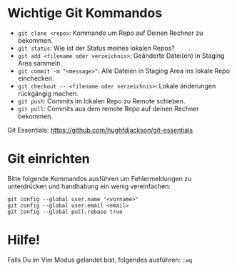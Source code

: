 # Wichtige Git Kommandos

* `git clone <repo>`: Kommando um Repo auf Deinen Rechner zu bekommen.
* `git status`: Wie ist der Status meines lokalen Repos?
* `git add <filename oder verzeichnis>`: Geänderte Datei(en) in Staging Area sammeln.
* `git commit -m "<message>"`: Alle Dateien in Staging Area ins lokale Repo einchecken.
* `git checkout -- <filename oder verzeichnis>`: Lokale änderungen rückgängig machen.
* `git push`: Commits im lokalen Repo zu Remote schieben.
* `git pull`: Commits aus dem remote Repo auf deinen Rechner bekommen.

Git Essentials: https://github.com/hughfdjackson/git-essentials

# Git einrichten
Bitte folgende Kommandos ausführen um Fehlermeldungen zu unterdrücken und handhabung ein wenig vereinfachen:
```
git config --global user.name "<vorname>"
git config --global user.email <email>
git config --global pull.rebase true
```

# Hilfe!
Falls Du im Vim Modus gelandet bist, folgendes ausführen: `:wq`
